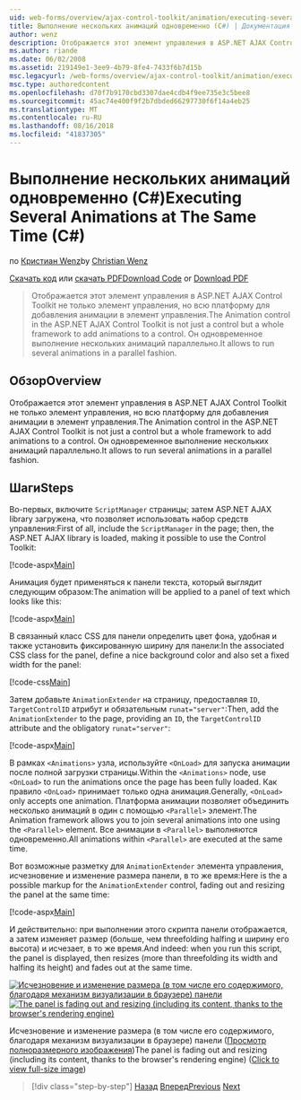 ```yaml
---
uid: web-forms/overview/ajax-control-toolkit/animation/executing-several-animations-at-the-same-time-cs
title: Выполнение нескольких анимаций одновременно (C#) | Документация Майкрософт
author: wenz
description: Отображается этот элемент управления в ASP.NET AJAX Control Toolkit не только элемент управления, но всю платформу для добавления анимации в элемент управления. Он позволяет выполнять severa...
ms.author: riande
ms.date: 06/02/2008
ms.assetid: 219149e1-3ee9-4b79-8fe4-7433f6b7d15b
msc.legacyurl: /web-forms/overview/ajax-control-toolkit/animation/executing-several-animations-at-the-same-time-cs
msc.type: authoredcontent
ms.openlocfilehash: d70f7b9170cbd3307dae4cdb4f9ee735e3c5bee8
ms.sourcegitcommit: 45ac74e400f9f2b7dbded66297730f6f14a4eb25
ms.translationtype: MT
ms.contentlocale: ru-RU
ms.lasthandoff: 08/16/2018
ms.locfileid: "41837305"
---
```

<a name="executing-several-animations-at-the-same-time-c"></a><span data-ttu-id="47145-104">Выполнение нескольких анимаций одновременно (C#)</span><span class="sxs-lookup"><span data-stu-id="47145-104">Executing Several Animations at The Same Time (C#)</span></span>
====================
<span data-ttu-id="47145-105">по [Кристиан Wenz](https://github.com/wenz)</span><span class="sxs-lookup"><span data-stu-id="47145-105">by [Christian Wenz](https://github.com/wenz)</span></span>

<span data-ttu-id="47145-106">[Скачать код](http://download.microsoft.com/download/f/9/a/f9a26acd-8df4-4484-8a18-199e4598f411/Animation2.cs.zip) или [скачать PDF](http://download.microsoft.com/download/6/7/1/6718d452-ff89-4d3f-a90e-c74ec2d636a3/animation2CS.pdf)</span><span class="sxs-lookup"><span data-stu-id="47145-106">[Download Code](http://download.microsoft.com/download/f/9/a/f9a26acd-8df4-4484-8a18-199e4598f411/Animation2.cs.zip) or [Download PDF](http://download.microsoft.com/download/6/7/1/6718d452-ff89-4d3f-a90e-c74ec2d636a3/animation2CS.pdf)</span></span>

> <span data-ttu-id="47145-107">Отображается этот элемент управления в ASP.NET AJAX Control Toolkit не только элемент управления, но всю платформу для добавления анимации в элемент управления.</span><span class="sxs-lookup"><span data-stu-id="47145-107">The Animation control in the ASP.NET AJAX Control Toolkit is not just a control but a whole framework to add animations to a control.</span></span> <span data-ttu-id="47145-108">Он одновременное выполнение нескольких анимаций параллельно.</span><span class="sxs-lookup"><span data-stu-id="47145-108">It allows to run several animations in a parallel fashion.</span></span>


## <a name="overview"></a><span data-ttu-id="47145-109">Обзор</span><span class="sxs-lookup"><span data-stu-id="47145-109">Overview</span></span>

<span data-ttu-id="47145-110">Отображается этот элемент управления в ASP.NET AJAX Control Toolkit не только элемент управления, но всю платформу для добавления анимации в элемент управления.</span><span class="sxs-lookup"><span data-stu-id="47145-110">The Animation control in the ASP.NET AJAX Control Toolkit is not just a control but a whole framework to add animations to a control.</span></span> <span data-ttu-id="47145-111">Он одновременное выполнение нескольких анимаций параллельно.</span><span class="sxs-lookup"><span data-stu-id="47145-111">It allows to run several animations in a parallel fashion.</span></span>

## <a name="steps"></a><span data-ttu-id="47145-112">Шаги</span><span class="sxs-lookup"><span data-stu-id="47145-112">Steps</span></span>

<span data-ttu-id="47145-113">Во-первых, включите `ScriptManager` страницы; затем ASP.NET AJAX library загружена, что позволяет использовать набор средств управления:</span><span class="sxs-lookup"><span data-stu-id="47145-113">First of all, include the `ScriptManager` in the page; then, the ASP.NET AJAX library is loaded, making it possible to use the Control Toolkit:</span></span>

[!code-aspx[Main](executing-several-animations-at-the-same-time-cs/samples/sample1.aspx)]

<span data-ttu-id="47145-114">Анимация будет применяться к панели текста, который выглядит следующим образом:</span><span class="sxs-lookup"><span data-stu-id="47145-114">The animation will be applied to a panel of text which looks like this:</span></span>

[!code-aspx[Main](executing-several-animations-at-the-same-time-cs/samples/sample2.aspx)]

<span data-ttu-id="47145-115">В связанный класс CSS для панели определить цвет фона, удобная и также установить фиксированную ширину для панели:</span><span class="sxs-lookup"><span data-stu-id="47145-115">In the associated CSS class for the panel, define a nice background color and also set a fixed width for the panel:</span></span>

[!code-css[Main](executing-several-animations-at-the-same-time-cs/samples/sample3.css)]

<span data-ttu-id="47145-116">Затем добавьте `AnimationExtender` на страницу, предоставляя `ID`, `TargetControlID` атрибут и обязательным `runat="server"`:</span><span class="sxs-lookup"><span data-stu-id="47145-116">Then, add the `AnimationExtender` to the page, providing an `ID`, the `TargetControlID` attribute and the obligatory `runat="server"`:</span></span>

[!code-aspx[Main](executing-several-animations-at-the-same-time-cs/samples/sample4.aspx)]

<span data-ttu-id="47145-117">В рамках `<Animations>` узла, используйте `<OnLoad>` для запуска анимации после полной загрузки страницы.</span><span class="sxs-lookup"><span data-stu-id="47145-117">Within the `<Animations>` node, use `<OnLoad>` to run the animations once the page has been fully loaded.</span></span> <span data-ttu-id="47145-118">Как правило `<OnLoad>` принимает только одна анимация.</span><span class="sxs-lookup"><span data-stu-id="47145-118">Generally, `<OnLoad>` only accepts one animation.</span></span> <span data-ttu-id="47145-119">Платформа анимации позволяет объединить несколько анимаций в один с помощью `<Parallel>` элемент.</span><span class="sxs-lookup"><span data-stu-id="47145-119">The Animation framework allows you to join several animations into one using the `<Parallel>` element.</span></span> <span data-ttu-id="47145-120">Все анимации в `<Parallel>` выполняются одновременно.</span><span class="sxs-lookup"><span data-stu-id="47145-120">All animations within `<Parallel>` are executed at the same time.</span></span>

<span data-ttu-id="47145-121">Вот возможные разметку для `AnimationExtender` элемента управления, исчезновение и изменение размера панели, в то же время:</span><span class="sxs-lookup"><span data-stu-id="47145-121">Here is the a possible markup for the `AnimationExtender` control, fading out and resizing the panel at the same time:</span></span>

[!code-aspx[Main](executing-several-animations-at-the-same-time-cs/samples/sample5.aspx)]

<span data-ttu-id="47145-122">И действительно: при выполнении этого скрипта панели отображается, а затем изменяет размер (больше, чем threefolding halfing и ширину его высота) и исчезает, в то же время.</span><span class="sxs-lookup"><span data-stu-id="47145-122">And indeed: when you run this script, the panel is displayed, then resizes (more than threefolding its width and halfing its height) and fades out at the same time.</span></span>


<span data-ttu-id="47145-123">[![Исчезновение и изменение размера (в том числе его содержимого, благодаря механизм визуализации в браузере) панели](executing-several-animations-at-the-same-time-cs/_static/image2.png)](executing-several-animations-at-the-same-time-cs/_static/image1.png)</span><span class="sxs-lookup"><span data-stu-id="47145-123">[![The panel is fading out and resizing (including its content, thanks to the browser's rendering engine)](executing-several-animations-at-the-same-time-cs/_static/image2.png)](executing-several-animations-at-the-same-time-cs/_static/image1.png)</span></span>

<span data-ttu-id="47145-124">Исчезновение и изменение размера (в том числе его содержимого, благодаря механизм визуализации в браузере) панели ([Просмотр полноразмерного изображения](executing-several-animations-at-the-same-time-cs/_static/image3.png))</span><span class="sxs-lookup"><span data-stu-id="47145-124">The panel is fading out and resizing (including its content, thanks to the browser's rendering engine) ([Click to view full-size image](executing-several-animations-at-the-same-time-cs/_static/image3.png))</span></span>

> [!div class="step-by-step"]
> <span data-ttu-id="47145-125">[Назад](adding-animation-to-a-control-cs.md)
> [Вперед](executing-several-animations-after-each-other-cs.md)</span><span class="sxs-lookup"><span data-stu-id="47145-125">[Previous](adding-animation-to-a-control-cs.md)
[Next](executing-several-animations-after-each-other-cs.md)</span></span>
